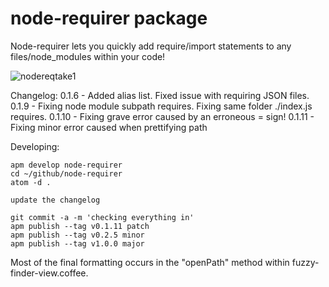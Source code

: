 # node-requirer package

Node-requirer lets you quickly add require/import statements to any files/node_modules within your code!


![nodereqtake1](https://cloud.githubusercontent.com/assets/2730609/15100017/64f52e28-151b-11e6-8f4a-919456864341.gif)

Changelog:
0.1.6 - Added alias list. Fixed issue with requiring JSON files.
0.1.9 - Fixing node module subpath requires. Fixing same folder ./index.js requires.
0.1.10 - Fixing grave error caused by an erroneous = sign!
0.1.11 - Fixing minor error caused when prettifying path

Developing:
```
apm develop node-requirer
cd ~/github/node-requirer
atom -d .

update the changelog

git commit -a -m 'checking everything in'
apm publish --tag v0.1.11 patch
apm publish --tag v0.2.5 minor
apm publish --tag v1.0.0 major
```
Most of the final formatting occurs in the "openPath" method within fuzzy-finder-view.coffee.
